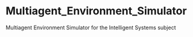 # Multiagent_Environment_Simulator
Multiagent Environment Simulator for the Intelligent Systems subject
